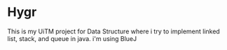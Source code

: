 # Hygr
This is my UiTM project for Data Structure where i try to implement linked list, stack, and queue in java. 
i'm using BlueJ
